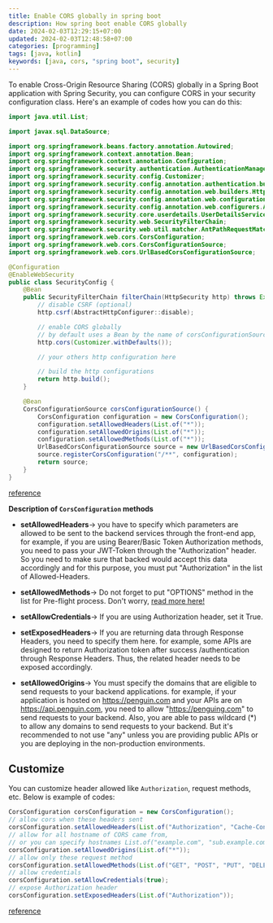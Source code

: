 ```yaml
---
title: Enable CORS globally in spring boot
description: How spring boot enable CORS globally
date: 2024-02-03T12:29:15+07:00
updated: 2024-02-03T12:48:58+07:00
categories: [programming]
tags: [java, kotlin]
keywords: [java, cors, "spring boot", security]
---
```


To enable Cross-Origin Resource Sharing (CORS) globally in a Spring Boot application with Spring Security,
you can configure CORS in your security configuration class. 
Here's an example of codes how you can do this:

```java
import java.util.List;

import javax.sql.DataSource;

import org.springframework.beans.factory.annotation.Autowired;
import org.springframework.context.annotation.Bean;
import org.springframework.context.annotation.Configuration;
import org.springframework.security.authentication.AuthenticationManager;
import org.springframework.security.config.Customizer;
import org.springframework.security.config.annotation.authentication.builders.AuthenticationManagerBuilder;
import org.springframework.security.config.annotation.web.builders.HttpSecurity;
import org.springframework.security.config.annotation.web.configuration.EnableWebSecurity;
import org.springframework.security.config.annotation.web.configurers.AbstractHttpConfigurer;
import org.springframework.security.core.userdetails.UserDetailsService;
import org.springframework.security.web.SecurityFilterChain;
import org.springframework.security.web.util.matcher.AntPathRequestMatcher;
import org.springframework.web.cors.CorsConfiguration;
import org.springframework.web.cors.CorsConfigurationSource;
import org.springframework.web.cors.UrlBasedCorsConfigurationSource;

@Configuration
@EnableWebSecurity
public class SecurityConfig {
    @Bean
    public SecurityFilterChain filterChain(HttpSecurity http) throws Exception {
        // disable CSRF (optional)
        http.csrf(AbstractHttpConfigurer::disable);

        // enable CORS globally
        // by default uses a Bean by the name of corsConfigurationSource
        http.cors(Customizer.withDefaults());

        // your others http configuration here

        // build the http configurations
        return http.build();
    }

    @Bean
    CorsConfigurationSource corsConfigurationSource() {
        CorsConfiguration configuration = new CorsConfiguration();
        configuration.setAllowedHeaders(List.of("*"));
        configuration.setAllowedOrigins(List.of("*"));
        configuration.setAllowedMethods(List.of("*"));
        UrlBasedCorsConfigurationSource source = new UrlBasedCorsConfigurationSource();
        source.registerCorsConfiguration("/**", configuration);
        return source;
    }
}
```

[reference](https://stackoverflow.com/a/76319932/6404439)

**Description of `CorsConfiguration` methods**

-   **setAllowedHeaders**-> you have to specify which parameters are allowed to be sent to the backend services through the front-end app, for example, if you are using Bearer/Basic Token Authorization methods, you need to pass your JWT-Token through the "Authorization" header. So you need to make sure that backed would accept this data accordingly and for this purpose, you must put "Authorization" in the list of Allowed-Headers.

-   **setAllowedMethods**-> Do not forget to put "OPTIONS" method in the list for Pre-flight process. Don't worry, [read more here!](https://developer.mozilla.org/en-US/docs/Glossary/Preflight_request)

-   **setAllowCredentials**-> If you are using Authorization header, set it True.

-   **setExposedHeaders**-> If you are returning data through Response Headers, you need to specify them here. for example, some APIs are designed to return Authorization token after success /authentication through Response Headers. Thus, the related header needs to be exposed accordingly.

-   **setAllowedOrigins**-> You must specify the domains that are eligible to send requests to your backend applications. for example, if your application is hosted on <https://penguin.com> and your APIs are on <https://api.penguin.com>, you need to allow "https://penguing.com" to send requests to your backend. Also, you are able to pass wildcard (*) to allow any domains to send requests to your backend. But it's recommended to not use "any" unless you are providing public APIs or you are deploying in the non-production environments.

## Customize

You can customize header allowed like `Authorization`, request methods, etc. Below is example of codes:

```java
CorsConfiguration corsConfiguration = new CorsConfiguration();
// allow cors when these headers sent
corsConfiguration.setAllowedHeaders(List.of("Authorization", "Cache-Control", "Content-Type"));
// allow for all hostname of CORS came from,
// or you can specify hostnames List.of("example.com", "sub.example.com")
corsConfiguration.setAllowedOrigins(List.of("*"));
// allow only these request method
corsConfiguration.setAllowedMethods(List.of("GET", "POST", "PUT", "DELETE", "PUT","OPTIONS","PATCH", "DELETE"));
// allow credentials
corsConfiguration.setAllowCredentials(true);
// expose Authorization header
corsConfiguration.setExposedHeaders(List.of("Authorization"));
```

[reference](https://stackoverflow.com/a/66590699/6404439)

